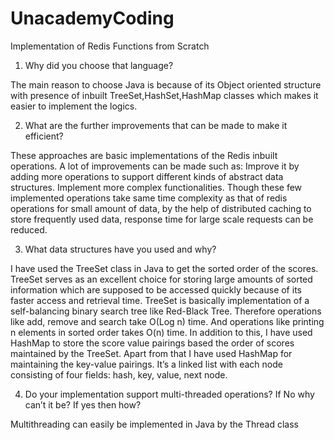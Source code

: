# UnacademyCoding
Implementation of Redis Functions from Scratch
1. Why did you choose that language?

The main reason to choose Java is because of its Object oriented structure with presence of inbuilt TreeSet,HashSet,HashMap classes which makes it easier to implement the logics.

2. What are the further improvements that can be made to make it efficient?

These approaches are basic implementations of the Redis inbuilt operations. A lot of improvements can be made such as:
   Improve it by adding more operations to support different kinds of abstract data structures.
   Implement more complex functionalities.
   Though these few implemented operations take same time complexity as that of redis operations for small amount of data, by the help
   of distributed caching to store frequently used data, response time for large scale requests can be reduced.


3. What data structures have you used and why?

I have used the TreeSet class in Java to get the sorted order of the scores. TreeSet serves as an excellent choice for storing large amounts of sorted information which are supposed to be accessed quickly because of its faster access and retrieval time. TreeSet is basically implementation of a self-balancing binary search tree like Red-Black Tree. Therefore operations like add, remove and search take O(Log n) time. And operations like printing n elements in sorted order takes O(n) time. In addition to this, I have used HashMap to store the score value pairings based the order of scores maintained by the TreeSet. Apart from that I have used HashMap for maintaining the key-value pairings. It’s a linked list with each node consisting of four fields: hash, key, value, next node.

4. Do your implementation support multi-threaded operations? If No why can’t it be? If yes then how?

  Multithreading can easily be implemented in Java  by the Thread class
